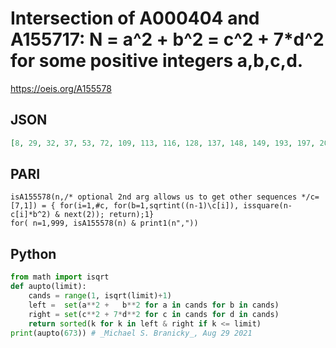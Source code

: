 # Intersection of A000404 and A155717: N \= a^2 \+ b^2 \= c^2 \+ 7\*d^2 for some positive integers a,b,c,d\.
https://oeis.org/A155578
## JSON
```JSON
[8, 29, 32, 37, 53, 72, 109, 113, 116, 128, 137, 148, 149, 193, 197, 200, 212, 232, 233, 261, 277, 281, 288, 296, 317, 333, 337, 373, 389, 392, 400, 401, 421, 424, 436, 449, 452, 457, 464, 477, 512, 541, 548, 557, 569, 592, 596, 613, 617, 641, 648, 653, 673]
```
## PARI
```PARI
isA155578(n,/* optional 2nd arg allows us to get other sequences */c=[7,1]) = { for(i=1,#c, for(b=1,sqrtint((n-1)\c[i]), issquare(n-c[i]*b^2) & next(2)); return);1}
for( n=1,999, isA155578(n) & print1(n","))
```
## Python
```Python
from math import isqrt
def aupto(limit):
    cands = range(1, isqrt(limit)+1)
    left =  set(a**2 +   b**2 for a in cands for b in cands)
    right = set(c**2 + 7*d**2 for c in cands for d in cands)
    return sorted(k for k in left & right if k <= limit)
print(aupto(673)) # _Michael S. Branicky_, Aug 29 2021
```
